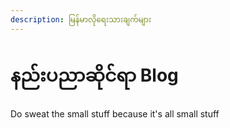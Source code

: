 ```yaml
---
description: မြန်မာလိုရေးသားချက်များ
---
```


# နည်းပညာဆိုင်ရာ Blog

Do sweat the small stuff because it's all small stuff

